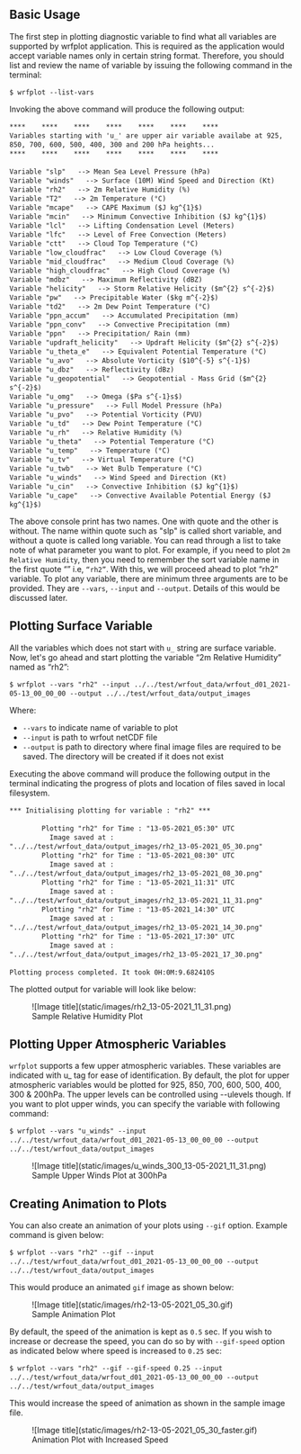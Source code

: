 ## Basic Usage

The first step in plotting diagnostic variable to find what all variables are supported by wrfplot application. This is required as the application would accept variable names only in certain string format. Therefore, you should list and review the name of variable by issuing the following command in the terminal:

```console
$ wrfplot --list-vars
```

Invoking the above command will produce the following output:

```console
****    ****    ****    ****    ****    ****    ****
Variables starting with 'u_' are upper air variable availabe at 925, 850, 700, 600, 500, 400, 300 and 200 hPa heights...
****    ****    ****    ****    ****    ****    ****

Variable "slp"   --> Mean Sea Level Pressure (hPa)
Variable "winds"   --> Surface (10M) Wind Speed and Direction (Kt)
Variable "rh2"   --> 2m Relative Humidity (%)
Variable "T2"   --> 2m Temperature (°C)
Variable "mcape"   --> CAPE Maximum ($J kg^{1}$)
Variable "mcin"   --> Minimum Convective Inhibition ($J kg^{1}$)
Variable "lcl"   --> Lifting Condensation Level (Meters)
Variable "lfc"   --> Level of Free Convection (Meters)
Variable "ctt"   --> Cloud Top Temperature (°C)
Variable "low_cloudfrac"   --> Low Cloud Coverage (%)
Variable "mid_cloudfrac"   --> Medium Cloud Coverage (%)
Variable "high_cloudfrac"   --> High Cloud Coverage (%)
Variable "mdbz"   --> Maximum Reflectivity (dBZ)
Variable "helicity"   --> Storm Relative Helicity ($m^{2} s^{-2}$)
Variable "pw"   --> Precipitable Water ($kg m^{-2}$)
Variable "td2"   --> 2m Dew Point Temperature (°C)
Variable "ppn_accum"   --> Accumulated Precipitation (mm)
Variable "ppn_conv"   --> Convective Precipitation (mm)
Variable "ppn"   --> Precipitation/ Rain (mm)
Variable "updraft_helicity"   --> Updraft Helicity ($m^{2} s^{-2}$)
Variable "u_theta_e"   --> Equivalent Potential Temperature (°C)
Variable "u_avo"   --> Absolute Vorticity ($10^{-5} s^{-1}$)
Variable "u_dbz"   --> Reflectivity (dBz)
Variable "u_geopotential"   --> Geopotential - Mass Grid ($m^{2} s^{-2}$)
Variable "u_omg"   --> Omega ($Pa s^{-1}s$)
Variable "u_pressure"   --> Full Model Pressure (hPa)
Variable "u_pvo"   --> Potential Vorticity (PVU)
Variable "u_td"   --> Dew Point Temperature (°C)
Variable "u_rh"   --> Relative Humidity (%)
Variable "u_theta"   --> Potential Temperature (°C)
Variable "u_temp"   --> Temperature (°C)
Variable "u_tv"   --> Virtual Temperature (°C)
Variable "u_twb"   --> Wet Bulb Temperature (°C)
Variable "u_winds"   --> Wind Speed and Direction (Kt)
Variable "u_cin"   --> Convective Inhibition ($J kg^{1}$)
Variable "u_cape"   --> Convective Available Potential Energy ($J kg^{1}$)
```

The above console print has two names. One with quote and the other is without. The name within quote such as "slp" is called short variable, and without a quote is called long variable. You can read through a list to take note of what parameter you want to plot. For example, if you need to plot `2m Relative Humidity`, then you need to remember the sort variable name in the first quote “” i.e, `“rh2”`. With this, we will proceed ahead to plot “rh2” variable.
To plot any variable, there are minimum three arguments are to be provided. They are `--vars`, `--input` and `--output`. Details of this would be discussed later.

## Plotting Surface Variable

All the variables which does not start with `u_` string are surface variable. Now, let's go ahead and start plotting the variable “2m Relative Humidity” named as “rh2”:

```console
$ wrfplot --vars "rh2" --input ../../test/wrfout_data/wrfout_d01_2021-05-13_00_00_00 --output ../../test/wrfout_data/output_images
```

Where:

* `--vars` to indicate name of variable to plot
* `--input` is path to wrfout netCDF file
* `--output` is path to directory where final image files are required to be saved. The directory will be created if it does not exist

Executing the above command will produce the following output in the terminal indicating the progress of plots and location of files saved in local filesystem.

```console
*** Initialising plotting for variable : "rh2" ***

        Plotting "rh2" for Time : "13-05-2021_05:30" UTC                                                                                 
          Image saved at : "../../test/wrfout_data/output_images/rh2_13-05-2021_05_30.png"                            
        Plotting "rh2" for Time : "13-05-2021_08:30" UTC                                                                                 
          Image saved at : "../../test/wrfout_data/output_images/rh2_13-05-2021_08_30.png"                            
        Plotting "rh2" for Time : "13-05-2021_11:31" UTC                                                                                 
          Image saved at : "../../test/wrfout_data/output_images/rh2_13-05-2021_11_31.png"                            
        Plotting "rh2" for Time : "13-05-2021_14:30" UTC                                                                                 
          Image saved at : "../../test/wrfout_data/output_images/rh2_13-05-2021_14_30.png"                            
        Plotting "rh2" for Time : "13-05-2021_17:30" UTC                                                                                 
          Image saved at : "../../test/wrfout_data/output_images/rh2_13-05-2021_17_30.png"                            
                                                                                                                                           
Plotting process completed. It took 0H:0M:9.682410S
```

The plotted output for variable will look like below:

<figure markdown="span">
  ![Image title](static/images/rh2_13-05-2021_11_31.png)
      <figcaption>Sample Relative Humidity Plot</figcaption>
</figure>

## Plotting Upper Atmospheric Variables

`wrfplot` supports a few upper atmospheric variables. These variables are indicated with u_ tag for ease of identification. By default, the plot for upper atmospheric variables would be plotted for 925, 850, 700, 600, 500, 400, 300 & 200hPa. The upper levels can be controlled using --ulevels though. If you want to plot upper winds, you can specify the variable with following command:

```console
$ wrfplot --vars "u_winds" --input ../../test/wrfout_data/wrfout_d01_2021-05-13_00_00_00 --output ../../test/wrfout_data/output_images
```

<figure markdown="span">
  ![Image title](static/images/u_winds_300_13-05-2021_11_31.png)
      <figcaption>Sample Upper Winds Plot at 300hPa</figcaption>
</figure>

## Creating Animation to Plots

You can also create an animation of your plots using `--gif` option. Example command is given below:

```console
$ wrfplot --vars "rh2" --gif --input ../../test/wrfout_data/wrfout_d01_2021-05-13_00_00_00 --output ../../test/wrfout_data/output_images 
```

This would produce an animated `gif` image as shown below:

<figure markdown="span">
  ![Image title](static/images/rh2-13-05-2021_05_30.gif)
      <figcaption>Sample Animation Plot</figcaption>
</figure>

By default, the speed of the animation is kept as `0.5` sec. If you wish to increase or decrease the speed, you can do so by with `--gif-speed` option as indicated below where speed is increased to `0.25` sec:

```console
$ wrfplot --vars "rh2" --gif --gif-speed 0.25 --input ../../test/wrfout_data/wrfout_d01_2021-05-13_00_00_00 --output ../../test/wrfout_data/output_images 
```

This would increase the speed of animation as shown in the sample image file.

<figure markdown="span">
  ![Image title](static/images/rh2-13-05-2021_05_30_faster.gif)
      <figcaption>Animation Plot with Increased Speed</figcaption>
</figure>
